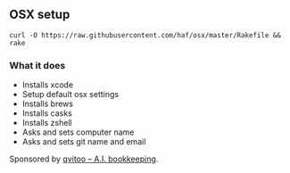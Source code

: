## OSX setup

`curl -O https://raw.githubusercontent.com/haf/osx/master/Rakefile && rake`

### What it does

 - Installs xcode
 - Setup default osx settings
 - Installs brews
 - Installs casks
 - Installs zshell
 - Asks and sets computer name
 - Asks and sets git name and email

Sponsored by
[qvitoo – A.I. bookkeeping](https://qvitoo.com/?utm_source=github&utm_campaign=repos).
